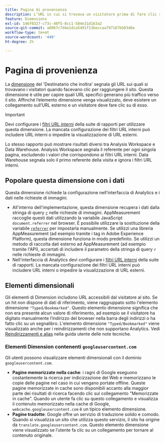 ```yaml
---
title: Pagina di provenienza
description: L’URL in cui si trovava un visitatore prima di fare clic sul sito.
feature: Dimensions
exl-id: 146f0327-c73c-40f5-8cc1-584e31d163a2
source-git-commit: a6967c7d4e1dca5491f13beccaa797167b503d6e
workflow-type: tm+mt
source-wordcount: '449'
ht-degree: 2%

---
```


# Pagina di provenienza

La [dimensione](overview.md) del &#39;Destinatario che inoltra&#39; segnala gli URL sui quali si trovavano i visitatori quando facevano clic per raggiungere il sito. Questa dimensione è utile per capire quali URL specifici generano più traffico verso il sito. Affinché l’elemento dimensione venga visualizzato, deve esistere un collegamento sull’URL esterno e un visitatore deve fare clic su di esso.

>[!IMPORTANT]
>
>Devi configurare i [filtri URL interni](/help/admin/tools/manage-rs/edit-settings/general/internal-url-filter-admin.md) della suite di rapporti per utilizzare questa dimensione. La mancata configurazione dei filtri URL interni può includere URL interni o impedire la visualizzazione di URL esterni.

Lo stesso rapporto può mostrare risultati diversi tra Analysis Workspace e Data Warehouse. Analysis Workspace segnala il referente per ogni singola pagina, escludendo i valori che corrispondono ai filtri URL interni. Data Warehouse segnala solo il primo referente della visita e ignora i filtri URL interni.

## Popolare questa dimensione con i dati

Questa dimensione richiede la configurazione nell’interfaccia di Analytics e i dati nelle richieste di immagini.

* All&#39;interno dell&#39;implementazione, questa dimensione recupera i dati dalla stringa di query [`r`](/help/implement/validate/query-parameters.md) nelle richieste di immagini. AppMeasurement raccoglie questi dati utilizzando la variabile JavaScript `document.referrer` nel browser. È possibile utilizzare la sostituzione della variabile [`referrer`](/help/implement/vars/page-vars/referrer.md) per impostarla manualmente. Se utilizzi una libreria AppMeasurement (ad esempio tramite i tag in Adobe Experience Platform), questa dimensione funziona in modo predefinito. Se utilizzi un metodo di raccolta dati esterno ad AppMeasurement (ad esempio tramite l&#39;API), accertati di includere il parametro della stringa di query `r` nelle richieste di immagini.
* Nell&#39;interfaccia di Analytics devi configurare i [filtri URL interni](/help/admin/tools/manage-rs/edit-settings/general/internal-url-filter-admin.md) della suite di rapporti. La mancata configurazione dei filtri URL interni può includere URL interni o impedire la visualizzazione di URL esterni.

## Elementi dimensionali

Gli elementi di Dimension includono URL accessibili dal visitatore al sito. Se un hit non dispone di dati di riferimento, viene raggruppato sotto l&#39;elemento dimensione `"Typed/Bookmarked"`. Questo elemento dimensione significa che non era presente alcun valore di riferimento, ad esempio se il visitatore ha digitato manualmente l’indirizzo del browser nella barra degli indirizzi o ha fatto clic su un segnalibro. L&#39;elemento dimensione `"Typed/Bookmarked"` viene visualizzato anche per i reindirizzamenti che non supportano Analytics. Vedi [Reindirizzamenti e alias](/help/technotes/redirects.md) nella guida utente delle note tecniche.

### Elementi Dimension contenenti `googleusercontent.com`

Gli utenti possono visualizzare elementi dimensionali con il dominio `googleusercontent.com`.

* **Pagine memorizzate nella cache**: i ragni di Google eseguono costantemente la ricerca per indicizzazione del Web e memorizzano le copie delle pagine nel caso in cui vengano portate offline. Queste pagine memorizzate in cache sono disponibili accanto alla maggior parte dei risultati di ricerca facendo clic sul collegamento &quot;Memorizzate in cache&quot;. Quando un utente fa clic su questo collegamento e visualizza il contenuto memorizzato nella cache di Google, `webcache.googleusercontent.com` è un tipico elemento dimensione.
* **Pagine tradotte**: Google offre un servizio di traduzione solido e comodo. Quando si visualizza un sito che utilizza questo servizio, il sito ha origine da `translate.googleusercontent.com`. Questo elemento dimensione viene visualizzato se l’utente fa clic su un collegamento per tornare al contenuto originale.
